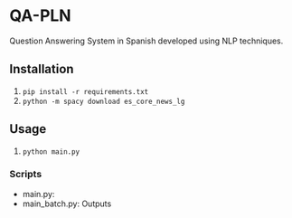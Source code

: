 # QA-PLN

Question Answering System in Spanish developed using NLP techniques.

## Installation

1. `pip install -r requirements.txt`
2. `python -m spacy download es_core_news_lg`

## Usage

1. `python main.py`

### Scripts

- main.py:
- main_batch.py: Outputs
